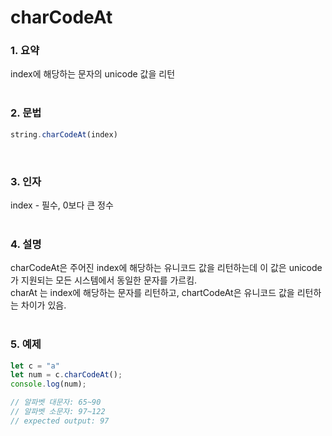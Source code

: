 # charCodeAt
### 1. 요약
index에 해당하는 문자의 unicode 값을 리턴
<br /><br />

### 2. 문법
```javascript
string.charCodeAt(index)
```
<br />

### 3. 인자
index - 필수, 0보다 큰 정수
<br /><br />

### 4. 설명
charCodeAt은 주어진 index에 해당하는 유니코드 값을 리턴하는데 이 값은 unicode가 지원되는 모든 시스템에서 동일한 문자를 가르킴.  
charAt 는 index에 해당하는 문자를 리턴하고, chartCodeAt은 유니코드 값을 리턴하는 차이가 있음.
<br /><br />

### 5. 예제
```javascript
let c = "a"
let num = c.charCodeAt();
console.log(num);

// 알파벳 대문자: 65~90
// 알파벳 소문자: 97~122
// expected output: 97
```
